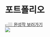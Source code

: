 <h1>포트폴리오</h1>


<a href="https://rjhee.github.io/prontend-portfolio/"> 👉🏼 완성작 보러가기</a>
<br>
<img src="https://user-images.githubusercontent.com/87287296/138630972-dd1a68a7-dd6a-404e-871d-4d36ea0f95a4.gif">
